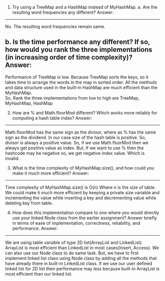1. Try using a TreeMap and a HashMap instead of MyHashMap.
a. Are the resulting word frequencies any different?
Answer:
--------
No. The resulting word frequencies remain same.


b. Is the time performance any different? If so, how would you rank the three implementations (in increasing order of time complexity)?
Answer:
--------
Performance of TreeMap is low. Because TreeMap sorts the keys, so it takes time to arrange the words in the map in sorted order.
All the methods and data structure used in the built-in HashMap are much efficient than the MyHashMap.   
So, Rank the three implementations from low to high are TreeMap, MyHashMap, HashMap


2. How are % and Math.floorMod different? Which works more reliably for computing a hash table index?
Answer:
--------
Math.floorMod has the same sign as the divisor, where as % has the same sign as the dividend.
In our case size of the hash table is positive. So, divisor is always a positive value.
So, if we use Math.floorMod then we always get positive value as index.
But, If we want to use % then the hashcode may be negative so, we get negative index value. Which is invalid.


3. What is the time complexity of MyHashMap.size(), and how could you make it much more efficient?
Answer:
--------
Time complexity of MyHashMap.size() is O(n)
Where n is the size of table.
We could make it much more efficient by keeping a private size variable and incrementing the value while inserting a key and decrementing value while deleting key from table.


4. How does this implementation compare to one where you would directly use your linked Node class from the earlier assignment? Answer briefly in terms of ease of implementation, correctness, reliability, and performance.
Answer:
--------
We are using table variable of type 2D list(ArrayList and LinkedList).
ArrayList is most efficient than LinkedList in most cases(Insert, Access).
We can also use our Node class to do same task. But, we have to first implement linked list class using Node class by adding all the methods that have already there in built-in LinkedList class.
If we use our user defined linked list for 2D list then performance may less because built-in ArrayList is most efficient than our linked list.
